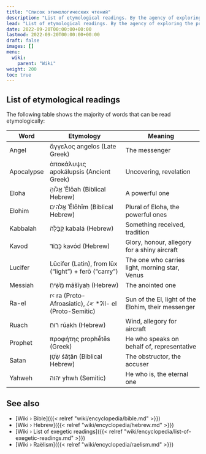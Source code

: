 ```yaml
---
title: "Список этимологических чтений"
description: "List of etymological readings. By the agency of exploring the premises put forward by Wheel of Heaven, there are a number of religious, mythological or traditional notions that can be read etymologically. This list is going to catalogue to the majority of these notions."
lead: "List of etymological readings. By the agency of exploring the premises put forward by Wheel of Heaven, there are a number of religious, mythological or traditional notions that can be read etymologically. This list is going to catalogue to the majority of these notions."
date: 2022-09-20T00:00:00+00:00
lastmod: 2022-09-20T00:00:00+00:00
draft: false
images: []
menu:
  wiki:
    parent: "Wiki"
weight: 200
toc: true
---
```


## List of etymological readings

The following table shows the majority of words that can be read etymologically:

| Word                  | Etymology                                               | Meaning                                        |
|-----------------------|---------------------------------------------------------|------------------------------------------------|
| Angel                 | ἄγγελος angelos (Late Greek)                            | The messenger                                  |
| Apocalypse            | ἀποκάλυψις apokálupsis (Ancient Greek)                  | Uncovering, revelation                         |
| Eloha                 | אֱלוֹהַּ ʾĔlōah (Biblical Hebrew)                           | A powerful one                                 |
| Elohim                | אֱלֹהִים ʾĔlōhīm (Biblical Hebrew)                         | Plural of Eloha, the powerful ones             |
| Kabbalah              | קַבָּלָה kabalá (Hebrew)                                    | Something received, tradition                  |
| Kavod                 | כָּבוֹד kavód (Hebrew)                                     | Glory, honour, allegory for a shiny aircraft   |
| Lucifer               | Lūcifer (Latin), from lūx (“light”) + ferō (“carry”)    | The one who carries light, morning star, Venus |
| Messiah               | מָשִׁיחַ māšīyaḥ (Hebrew)                                   | The anointed one                               |
| Ra-el                 | rꜥ ra (Proto-Afroasiatic), 𐤀𐤋 *ʔil- el (Proto-Semitic)  | Sun of the El, light of the Elohim, their messenger |
| Ruach                 | רוּחַ rúakh (Hebrew)                                      | Wind, allegory for aircraft                    |
| Prophet               | προφήτης prophḗtēs (Greek)                              | He who speaks on behalf of, representative     |
| Satan                 | שָׂטָן śāṭān (Biblical Hebrew)                             | The obstructor, the accuser                    |
| Yahweh                | יהוה yhwh (Semitic)                                     | He who is, the eternal one                     |

## See also

- [Wiki › Bible]({{< relref "wiki/encyclopedia/bible.md" >}})
- [Wiki › Hebrew]({{< relref "wiki/encyclopedia/hebrew.md" >}})
- [Wiki › List of exegetic readings]({{< relref "wiki/encyclopedia/list-of-exegetic-readings.md" >}})
- [Wiki › Raëlism]({{< relref "wiki/encyclopedia/raelism.md" >}})
